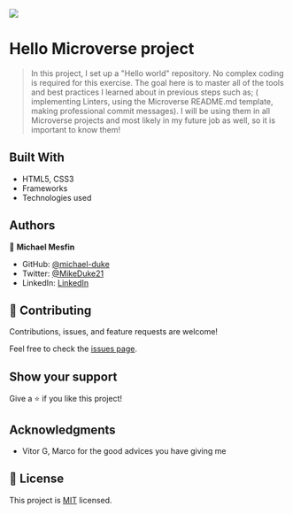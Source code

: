 ![](https://img.shields.io/badge/Microverse-blueviolet)

# Hello Microverse project

> In this project, I set up a "Hello world" repository. No complex coding is required for this exercise. The goal here is to master all of the tools and best practices I learned about in previous steps such as; ( implementing Linters, using the Microverse README.md template, making professional commit messages). I will be using them in all Microverse projects and most likely in my future job as well, so it is important to know them!


## Built With

- HTML5, CSS3
- Frameworks
- Technologies used

## Authors

👤 **Michael Mesfin**

- GitHub: [@michael-duke](https://github.com/michael-duke)
- Twitter: [@MikeDuke21](https://twitter.com/MikeDuke21)
- LinkedIn: [LinkedIn](https://www.linkedin.com/in/michael-21-duke/)

## 🤝 Contributing

Contributions, issues, and feature requests are welcome!

Feel free to check the [issues page](../../issues/).

## Show your support

Give a ⭐️ if you like this project!

## Acknowledgments

- Vitor G, Marco for the good advices you have giving me

## 📝 License

This project is [MIT](./MIT.md) licensed.
